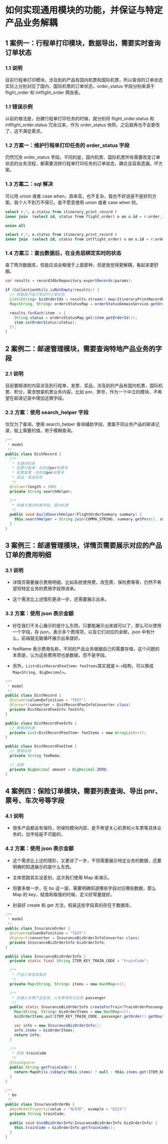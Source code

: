 # 如何实现通用模块的功能，并保证与特定产品业务解耦

## 1 案例一：行程单打印模块，数据导出，需要实时查询订单状态

### 1.1 说明

目前行程单打印模块，涉及到的产品有国内机票和国际机票，所以查询的订单状态实际上分别对应了国内、国际机票的订单状态，order_status 字段分别来源于 flight_order 和 intflight_order 两张表。

### 1.1 错误示例

以前的做法是，创建行程单打印任务的时候，就分别将 flight_order.status 和 intflight_order.status 冗余过来，作为 order_status 快照，之后就再也不会更改了，这不满足需求。

### 1.2 方案一：维护行程单打印任务的 order_status 字段

仍然冗余 order_status 字段，不同的是，国内机票、国际机票所有需要改变订单状态的业务流程，都需要流转行程单打印任务的订单状态，耦合且容易遗漏。坏方案。

### 1.3 方案二：sql 解决

可以用 union 或者 case when，效率高，也不复杂，我也不好说是不是好的方案，我个人不到万不得已，是不愿意使用 union 或者 case when 的。

```sql
select r.*, o.status from itinerary_print_record r
inner join  (select id, status from flight_order) o on o.id = r.order_id

union all

select r.*, o.status from itinerary_print_record r
inner join  (select id, status from intflight_order) o on o.id = r.order_id
```

### 1.4 方案三：查出数据后，在业务层绑定实时的状态

查了两次数据库，性能应该会略慢于上面那种，但是我觉得更解耦，看起来更舒服。

```java
var results = recordJdbcRepository.exportRecords(params);

if (CollectionUtils.isNotEmpty(results)) {
  // 获取各产品订单实时订单状态
  List<String> bizOrderIds = results.stream().map(ItineraryPrintRecordExportBo::getOrderId).collect(Collectors.toList());
  Map<String, String> ordersStatusMap = orderStatusDomainService.getOrdersOrderStatusMap(bizOrderIds);

  results.forEach(item -> {
    String status = ordersStatusMap.get(item.getOrderId());
    item.setOrderStatus(status);
  });
}
```

## 2 案例二：邮递管理模块，需要查询特地产品业务的字段

### 2.1 说明

目前要邮递的内容涉及到行程单、发票、奖品，涉及到的产品有国内机票、国际机票、积分，需求想查机票业务内容，比如 pnr、票号，作为一个中立的模块，不希望在邮递记录中增加这俩字段。

### 2.2 方案：使用 search_helper 字段

仅仅为了查询，使用 search_helper 查询辅助字段，隶属不同业务产品的邮递记录，赋上需要的值，用于模糊查询。

```java
/**
 * model
 */
public class DistRecord {
  /**
   * 关键词检索
   * 机票行程单：存的是pnr和票号
   * 机票发票：存的是pnr和票号
   * 奖品：奖品名称
   */
  @Column(length = 500)
  private String searchHelper;

  /**
   * 构建关键词检索字段，国内机票
   */
  public void buildSearchHelper(FlightOrderSummary summary) {
    this.searchHelper = String.join(COMMA_STRING, summary.getPnrs(), summary.getTicketNos());
  }
}
```

## 3 案例三：邮递管理模块，详情页需要展示对应的产品订单的费用明细

### 3.1 说明

- 详情页需要展示费用明细，比如系统使用费，改签费，保险费等等，仍然不希望将特定业务的费用字段带进来。

- 这个需求比上述情形更进一步，还需要展示出来。

### 3.2 方案：使用 json 表示金额

- 好在我们不关心展示的是什么东西，只要能展示出来就可以了，那么可以使用一个字段，存 json，表示多个费用项，以及它们对应的金额，json 中有什么，前端就无脑循环展示出来就好。

- feeName 表示费用名称，不同的产品业务根据自己的需要存值，这个问题的本质是，认为这些费用项也是数据，而不是字段。

- 另外，`List<DistRecordFeeItem> feeItems`其实就是 `k-v`结构，可以换成`Map<String, BigDecimal>`。

```java
/**
 * model
 */
public class DistRecord {
  @Column(columnDefinition = "TEXT")
  @Convert(converter = DistRecordFeeInfoConverter.class)
  private DistRecordFeeInfo feeInfo;
}

public class DistRecordFeeInfo {
  // 费用项列表
  private List<DistRecordFeeItem> feeItems = new ArrayList<>();
}

public class DistRecordFeeItem {
  // 费用名称
  private String feeName;

  // 金额
  private BigDecimal amount = BigDecimal.ZERO;
}
```

## 4 案例四：保险订单模块，需要列表查询、导出 pnr、票号、车次号等字段

### 4.1 说明

- 很多产品都会有保险，但保险模块内部，是不希望关心机票和火车票等具体业务的，加字段是不可能的。

### 4.2 方案：使用 json 表示金额

- 这个需求比上述的情形，又更进了一步，不但需要展示特定业务的数据，还要明确的知道展示的是什么东西。

- 主体思路其实没差别，这次我们使用 Map 来演示。

- 但要多做一步，在 bo 这一层，需要明确知道哪些字段对应哪些数据，那么 Map 的 key，赋值和取值的时候，定义好常量就好。

- 封装好 create 和 get 方法，假装这些字段真的存在于数据库。

```java
/**
 * model
 */
public class InsuranceOrder {
  @Column(columnDefinition = "TEXT")
  @Convert(converter = InsuranceBizOrderInfoConverter.class)
  private InsuranceBizOrderInfo bizOrderInfo;
}

public class InsuranceBizOrderInfo {
  private static final String ITEM_KEY_TRAIN_CODE = "trainCode";

  /**
   * 产品订单信息条目
   */
  private Map<String, String> items = new HashMap<>();

  /**
   * 创建火车票产品信息。火车票保险对应到 passenger
   */
  public static InsuranceBizOrderInfo createForTrain(TrainOrderPassenger passenger) {
    Map<String, String> bizOrderItems = new HashMap<>();
    bizOrderItems.put(ITEM_KEY_TRAIN_CODE, passenger.getOrder().getRoute().getTrainCode());

    var info = new InsuranceBizOrderInfo();
    info.items = bizOrderItems;
    return info;
  }

  /**
   * 获取 trainCode
   */
  @JsonIgnore
  public String getTrainCode() {
    return MapUtils.isEmpty(this.items) ? null : this.items.get(ITEM_KEY_TRAIN_CODE);
  }
}

/**
 * bo
 */
public class InsuranceOrderBo {
  @ApiModelProperty(value = "车次号", example = "G123")
  private String trainCode;

  public void bindBizOrderInfo(InsuranceBizOrderInfo bizOrderInfo) {
    this.trainCode = bizOrderInfo.getTrainCode();
  }
}
```
